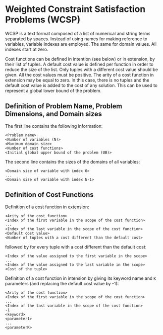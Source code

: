 Weighted Constraint Satisfaction Problems (WCSP)
===================
WCSP is a text format composed of a list of numerical and string terms separated by spaces. Instead of using names for making reference to variables, variable indexes are employed. The same for domain values. All indexes start at zero.

Cost functions can be defined in intention (see below) or in extension, by their list of tuples. A default cost value is defined per function in order to reduce the size of the list. Only tuples with a different cost value should be given. All the cost values must be positive. The arity of a cost function in extension may be equal to zero. In this case, there is no tuples and the default cost value is added to the cost of any solution. This can be used to represent a global lower bound of the problem.

Definition of Problem Name, Problem Dimensions, and Domain sizes
----------
The first line contains the following information:

    <Problem name> 
    <Number of variables (N)>
    <Maximum domain size>
    <Number of cost functions>
    <Initial global upper bound of the problem (UB)>
 
 The second line contains the sizes of the domains of all variables:

    <Domain size of variable with index 0>
    ...
    <Domain size of variable with index N-1>

Definition of Cost Functions
----------
Definition of a cost function in extension:

    <Arity of the cost function>
    <Index of the first variable in the scope of the cost function>
    ...
    <Index of the last variable in the scope of the cost function>
    <Default cost value>
    <Number of tuples with a cost different than the default cost>

followed by for every tuple with a cost different than the default cost:

    <Index of the value assigned to the first variable in the scope>
    ...
    <Index of the value assigned to the last variable in the scope>
    <Cost of the tuple>

Definition of a cost function in intension by giving its keyword name and `K` parameters (and replacing the default cost value by -1):

    <Arity of the cost function>
    <Index of the first variable in the scope of the cost function>
    ...
    <Index of the last variable in the scope of the cost function>
    -1
    <keyword>
    <parameter1>
    ...
    <parameterK>
